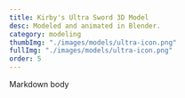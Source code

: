```yaml
---
title: Kirby's Ultra Sword 3D Model
desc: Modeled and animated in Blender.
category: modeling
thumbImg: "./images/models/ultra-icon.png"
fullImg: "./images/models/ultra-icon.png"
order: 5
---
```

Markdown body